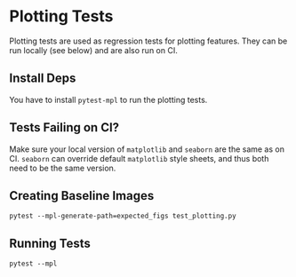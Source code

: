 # Plotting Tests

Plotting tests are used as regression tests for plotting features. They can be
run locally (see below) and are also run on CI.

## Install Deps

You have to install `pytest-mpl` to run the plotting tests.

## Tests Failing on CI?

Make sure your local version of `matplotlib` and `seaborn` are the same as on
CI. `seaborn` can override default `matplotlib` style sheets, and thus both need
to be the same version.

## Creating Baseline Images

```
pytest --mpl-generate-path=expected_figs test_plotting.py
```

## Running Tests

```
pytest --mpl
```
